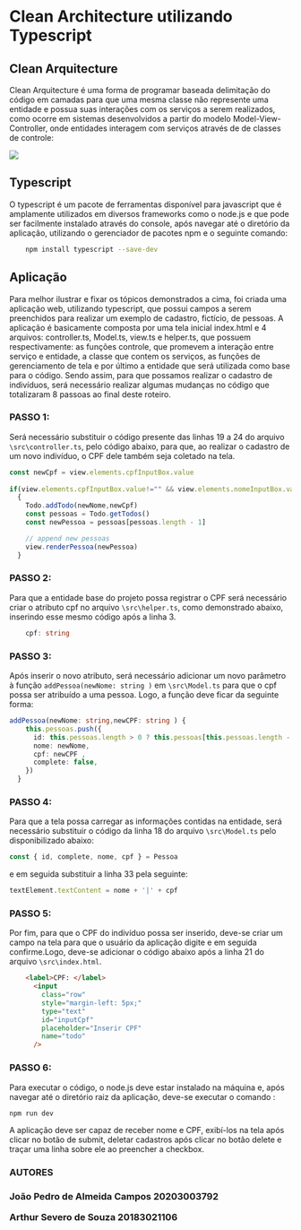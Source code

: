 # Clean Architecture utilizando Typescript
## Clean Arquitecture
Clean Arquitecture é uma forma de programar baseada delimitação do código
em camadas para que uma mesma classe não represente uma entidade e possua 
suas interações com os serviços a serem realizados, como ocorre em sistemas 
desenvolvidos a partir do modelo Model-View-Controller, onde entidades interagem com 
serviços através de de classes de controle:

![](https://blog.cleancoder.com/uncle-bob/images/2012-08-13-the-clean-architecture/CleanArchitecture.jpg)

## Typescript
O typescript é um pacote de ferramentas disponível para javascript que é amplamente 
utilizados em diversos frameworks como o node.js e que pode ser facilmente instalado 
através do console, após navegar até o diretório da aplicação, utilizando o gerenciador
de pacotes npm e o seguinte comando:
```sh
    npm install typescript --save-dev
```

## Aplicação
Para melhor ilustrar e fixar os tópicos demonstrados a cima, foi criada uma aplicação web, 
utilizando typescript, que possui campos a serem preenchidos para realizar um exemplo de 
cadastro, fictício, de pessoas.
A aplicação é basicamente composta por uma tela inicial index.html e 4 arquivos: 
controller.ts, Model.ts, view.ts e helper.ts, que possuem respectivamente: as funções controle, 
que promevem a interação entre serviço e entidade, a classe que contem os serviços, as funções de 
gerenciamento de tela e por último a entidade que será utilizada como base para o código.
Sendo assim, para que possamos realizar o cadastro de indivíduos, será necessário realizar algumas
mudanças no código que totalizaram 8 passoas ao final deste roteiro.

### PASSO 1:
Será necessário substituir o código presente das linhas 19 a 24 do arquivo ```\src\controller.ts```, 
pelo código abaixo, para que, ao realizar o cadastro de um novo indivíduo, o CPF dele também seja 
coletado na tela.
```ts
const newCpf = view.elements.cpfInputBox.value 
  
if(view.elements.cpfInputBox.value!="" && view.elements.nomeInputBox.value!="")
  {
    Todo.addTodo(newNome,newCpf)
    const pessoas = Todo.getTodos()
    const newPessoa = pessoas[pessoas.length - 1]

    // append new pessoas
    view.renderPessoa(newPessoa)
  }
```
### PASSO 2:
Para que a entidade base do projeto possa registrar o CPF será necessário criar o atributo cpf 
no arquivo ```\src\helper.ts```, como demonstrado abaixo, inserindo esse mesmo código após a linha 3.
```ts
    cpf: string
```
### PASSO 3:
Após inserir o novo atributo, será necessário adicionar um novo parâmetro à função ```addPessoa(newNome: string )``` 
 em ```\src\Model.ts``` para que o cpf possa ser atribuído a uma pessoa. Logo, a função deve ficar da seguinte forma:
```ts
addPessoa(newNome: string,newCPF: string ) {
    this.pessoas.push({
      id: this.pessoas.length > 0 ? this.pessoas[this.pessoas.length - 1].id + 1 : 1,
      nome: newNome,
      cpf: newCPF ,
      complete: false,
    })
  }
```
### PASSO 4:
Para que a tela possa carregar as informações contidas na entidade, será necessário substituir o código da linha 
18 do arquivo ```\src\Model.ts``` pelo disponibilizado abaixo:
```ts
const { id, complete, nome, cpf } = Pessoa
```
e em seguida substituir a linha 33 pela seguinte:
```ts
textElement.textContent = nome + '|' + cpf
```
### PASSO 5:
Por fim, para que o CPF do indivíduo possa ser inserido, deve-se criar um campo na tela para que o usuário da aplicação digite
e em seguida confirme.Logo, deve-se adicionar o código abaixo após a linha 21 do arquivo ```\src\index.html```.
```html
    <label>CPF: </label>
      <input
        class="row"
        style="margin-left: 5px;"
        type="text"
        id="inputCpf"
        placeholder="Inserir CPF"
        name="todo"
      />    
```
### PASSO 6:
Para executar o código, o node.js deve estar instalado na máquina e, após navegar até o diretório raiz da aplicação, deve-se 
executar o comando :
```sh
npm run dev
```
A aplicação deve ser capaz de receber nome e CPF, exibí-los na tela após clicar no botão de submit, deletar cadastros após clicar
no botão delete e traçar uma linha sobre ele ao preencher a checkbox.


<h3>AUTORES<h3>
    <p>João Pedro de Almeida Campos    20203003792</p>
    <p>Arthur Severo de Souza          20183021106</p>
